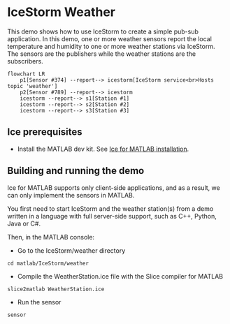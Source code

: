 # IceStorm Weather

This demo shows how to use IceStorm to create a simple pub-sub application. In this demo, one or more weather sensors
report the local temperature and humidity to one or more weather stations via IceStorm. The sensors are the publishers
while the weather stations are the subscribers.

```mermaid
flowchart LR
    p1[Sensor #374] --report--> icestorm[IceStorm service<br>Hosts topic 'weather']
    p2[Sensor #789] --report--> icestorm
    icestorm --report--> s1[Station #1]
    icestorm --report--> s2[Station #2]
    icestorm --report--> s3[Station #3]
```

## Ice prerequisites

- Install the MATLAB dev kit. See [Ice for MATLAB installation].

## Building and running the demo

Ice for MATLAB supports only client-side applications, and as a result, we can only implement the sensors in MATLAB.

You first need to start IceStorm and the weather station(s) from a demo written in a language with full server-side
support, such as C++, Python, Java or C#.

Then, in the MATLAB console:

- Go to the IceStorm/weather directory

```shell
cd matlab/IceStorm/weather
```

- Compile the WeatherStation.ice file with the Slice compiler for MATLAB

```shell
slice2matlab WeatherStation.ice
```

- Run the sensor

```shell
sensor
```

[Ice for MATLAB installation]: https://github.com/zeroc-ice/ice/blob/main/NIGHTLY.md#ice-for-matlab
